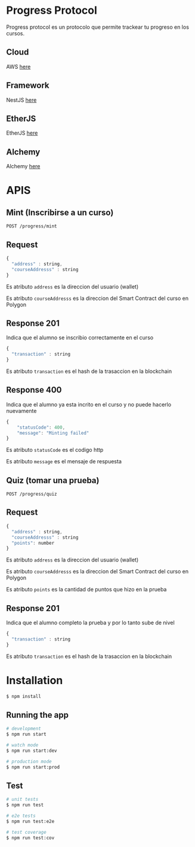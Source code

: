 # Progress Protocol
Progress protocol es un protocolo que permite trackear tu progreso en los cursos.

## Cloud

AWS [here](https://aws.amazon.com/elasticbeanstalk/) 

## Framework

NestJS [here](https://nestjs.com/)

## EtherJS

EtherJS [here](https://docs.ethers.org/v5/)

## Alchemy 

Alchemy [here](https://www.alchemy.com/)

# APIS

## Mint (Inscribirse a un curso)

```http
POST /progress/mint
```
## Request

```javascript
{
  "address" : string,
  "courseAddresss" : string
}
```

Es atributo `address` es la direccion del usuario (wallet)

Es atributo `courseAddresss` es la direccion del Smart Contract del curso en Polygon

## Response 201

Indica que el alumno se inscribio correctamente en el curso

```javascript
{
  "transaction" : string
}
```

Es atributo `transaction` es el hash de la trasaccion en la blockchain 


## Response 400

Indica que el alumno ya esta incrito en el curso y no puede hacerlo nuevamente

```javascript
{
    "statusCode": 400,
    "message": "Minting failed"
}
```

Es atributo `statusCode` es el codigo http

Es atributo `message` es el mensaje de respuesta


## Quiz (tomar una prueba)

```http
POST /progress/quiz
```
## Request

```javascript
{
  "address" : string,
  "courseAddresss" : string
  "points": number
}
```

Es atributo `address` es la direccion del usuario (wallet)

Es atributo `courseAddresss` es la direccion del Smart Contract del curso en Polygon

Es atributo `points` es la cantidad de puntos que hizo en la prueba

## Response 201

Indica que el alumno completo la prueba y por lo tanto sube de nivel

```javascript
{
  "transaction" : string
}
```

Es atributo `transaction` es el hash de la trasaccion en la blockchain 




# Installation

```bash
$ npm install
```

## Running the app

```bash
# development
$ npm run start

# watch mode
$ npm run start:dev

# production mode
$ npm run start:prod
```

## Test

```bash
# unit tests
$ npm run test

# e2e tests
$ npm run test:e2e

# test coverage
$ npm run test:cov
```
